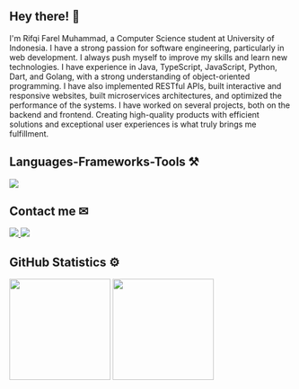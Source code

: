 <h2>Hey there! 👋</h2>
<p>I'm Rifqi Farel Muhammad, a Computer Science student at University of Indonesia. I have a strong passion for software engineering, particularly in web development. I always push myself to improve my skills and learn new technologies. I have experience in Java, TypeScript, JavaScript, Python, Dart, and Golang, with a strong understanding of object-oriented programming. I have also implemented RESTful APIs, built interactive and responsive websites, built microservices architectures, and optimized the performance of the systems. I have worked on several projects, both on the backend and frontend. Creating high-quality products with efficient solutions and exceptional user experiences is what truly brings me fulfillment.</p>

<h2>Languages-Frameworks-Tools ⚒️</h2>
<div>
<img src="https://skillicons.dev/icons?i=ts,js,java,go,python,dart,html,css,nest,spring,django,next,react,flutter,postgres,mysql,tailwind,redux,docker,gcp,aws,firebase,prometheus,grafana" />
</div>

<h2>Contact me ✉</h2>
<a href="https://www.linkedin.com/in/rifqi-farel-muhammad/" target="_blank">
<img src="https://img.shields.io/badge/LinkedIn-0077B5?style=for-the-badge&logo=linkedin&logoColor=white" target="_blank" />
</a>
<a href="mailto:rifqifarel222@gmail.com">
<img src="https://img.shields.io/badge/Gmail-333333?style=for-the-badge&logo=gmail&logoColor=red" />
</a>
  
<h2>GitHub Statistics ⚙️</h2>
<p>
    <img height="180em" src="https://github-readme-stats-eight-theta.vercel.app/api?username=rifqifarelmuhammad&show_icons=true&include_all_commits=true&count_private=true&theme=algolia"/>
    <img height="180em" src="https://github-readme-stats.vercel.app/api/top-langs/?username=rifqifarelmuhammad&layout=compact&theme=algolia&langs_count=6&hide=html,powershell,batchfile" />
</p>
